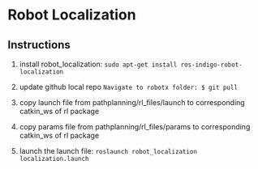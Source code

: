 # Robot Localization

## Instructions

1. install robot_localization: `sudo apt-get install ros-indigo-robot-localization`

2. update github local repo `Navigate to robotx folder: $ git pull`

3. copy launch file from pathplanning/rl_files/launch to corresponding catkin_ws of rl package

4. copy params file from pathplanning/rl_files/params to corresponding catkin_ws of rl package

5. launch the launch file: `roslaunch robot_localization localization.launch`
